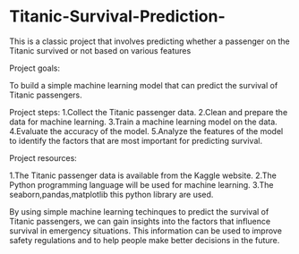 # Titanic-Survival-Prediction-

This is a classic project that involves predicting whether a passenger on the Titanic survived or not based on various features

Project goals:

To build a  simple machine learning model that can predict the survival of Titanic passengers.


Project steps:
1.Collect the Titanic passenger data.
2.Clean and prepare the data for machine learning.
3.Train a machine learning model on the data.
4.Evaluate the accuracy of the model.
5.Analyze the features of the model to identify the factors that are most important for predicting survival.

Project resources:

1.The Titanic passenger data is available from the Kaggle website.
2.The Python programming language will be used for machine learning.
3.The seaborn,pandas,matplotlib this python  library are used.

By using simple machine learning techinques to predict the survival of Titanic passengers, we can gain insights into the factors that influence survival in emergency situations. This information can be used to improve safety regulations and to help people make better decisions in the future.
